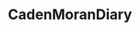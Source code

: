 ---
title: CadenMoranDiary
crosslinks:
- RoastMe
- AskReddit
- electronicmusic
- funny
- EnoughTrumpSpam
- Jelqing
- 1200isplenty
- Incels
- hmmm
- heresy
- tha_pit
- hapas
- lowlevelaware
- ImagesOfRussia
- ComedyCemetery
- survivor
- slavs_squatting
- corncob
- Cuckold
- MetalMemes
---